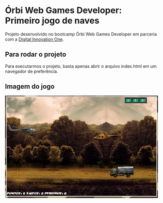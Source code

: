 # Órbi Web Games Developer: Primeiro jogo de naves

Projeto desenvolvido no bootcamp Órbi Web Games Developer em parceria com a [Digital Innovation One](https://digitalinnovation.one).

## Para rodar o projeto

Para executarmos o projeto, basta apenas abrir o arquivo index.html em um navegador de preferência.

## Imagem do jogo

![Primeiro jogo de naves](jogo.png)